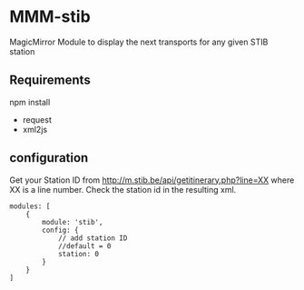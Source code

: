 # MMM-stib
MagicMirror Module to display the next transports for any given STIB station

## Requirements
npm install
- request
- xml2js

## configuration
Get your Station ID from http://m.stib.be/api/getitinerary.php?line=XX where XX is a line number. Check the station id in the resulting xml.
```
modules: [
    {
        module: 'stib',
        config: {
            // add station ID
            //default = 0
            station: 0
        }
    }
]
```
